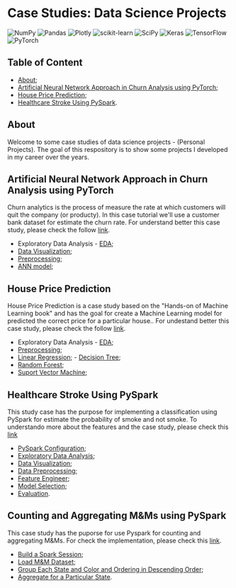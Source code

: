 # Case Studies: Data Science Projects 
![NumPy](https://img.shields.io/badge/numpy-%23013243.svg?style=for-the-badge&logo=numpy&logoColor=white)
![Pandas](https://img.shields.io/badge/pandas-%23150458.svg?style=for-the-badge&logo=pandas&logoColor=white)
![Plotly](https://img.shields.io/badge/Plotly-%233F4F75.svg?style=for-the-badge&logo=plotly&logoColor=white)
![scikit-learn](https://img.shields.io/badge/scikit--learn-%23F7931E.svg?style=for-the-badge&logo=scikit-learn&logoColor=white)
![SciPy](https://img.shields.io/badge/SciPy-%230C55A5.svg?style=for-the-badge&logo=scipy&logoColor=%white)
![Keras](https://img.shields.io/badge/Keras-%23D00000.svg?style=for-the-badge&logo=Keras&logoColor=white)
![TensorFlow](https://img.shields.io/badge/TensorFlow-%23FF6F00.svg?style=for-the-badge&logo=TensorFlow&logoColor=white)
![PyTorch](https://img.shields.io/badge/PyTorch-%23EE4C2C.svg?style=for-the-badge&logo=PyTorch&logoColor=white)

## Table of Content

- [About](#about);
- [Artificial Neural Network Approach in Churn Analysis using PyTorch](#artificial-neural-network-approach-in-churn-analysis-using-pytorch);
- [House Price Prediction](#house-price-prediction);
- [Healthcare Stroke Using PySpark](#healthcare-stroke-using-pyspark).

## About

Welcome to some case studies of data science projects - (Personal Projects). The goal of this respository is to show some projects I developed in my career over the years.

## Artificial Neural Network Approach in Churn Analysis using PyTorch

Churn analytics is the process of measure the rate at which customers will quit the company (or producty). In this case tutorial we'll use a customer bank
dataset for estimate the churn rate. For understand better this case study, please check the follow [link](https://github.com/neemiasbsilva/case-study-data-science/tree/main/churn_analysis).

- Exploratory Data Analysis - [EDA](https://github.com/neemiasbsilva/case-study-data-science/blob/main/churn_analysis/data_analysis.ipynb);
- [Data Visualization](https://github.com/neemiasbsilva/case-study-data-science/blob/main/churn_analysis/data_analysis.ipynb);
- [Preprocessing](https://github.com/neemiasbsilva/case-study-data-science/blob/main/churn_analysis/preprocessing.ipynb);
- [ANN model](https://github.com/neemiasbsilva/case-study-data-science/blob/main/churn_analysis/ann_pytorch_model.ipynb);

## House Price Prediction

House Price Prediction is a case study based on the "Hands-on of Machine Learning book" and has the goal for create a Machine Learning model for predicted the correct price for a particular house.. For undestand better this case study, please check the follow [link](https://github.com/neemiasbsilva/case-study-data-science/tree/main/house_price_prediction).

- Exploratory Data Analysis - [EDA](https://github.com/neemiasbsilva/case-study-data-science/blob/main/house_price_prediction/end_to_end_ml_project_regression.ipynb);
- [Preprocessing](https://github.com/neemiasbsilva/case-study-data-science/blob/main/house_price_prediction/end_to_end_ml_project_regression.ipynb);
- [Linear Regression](https://github.com/neemiasbsilva/case-study-data-science/blob/main/house_price_prediction/end_to_end_ml_project_regression.ipynb); - [Decision Tree](https://github.com/neemiasbsilva/case-study-data-science/blob/main/house_price_prediction/end_to_end_ml_project_regression.ipynb); 
- [Random Forest](https://github.com/neemiasbsilva/case-study-data-science/blob/main/house_price_prediction/end_to_end_ml_project_regression.ipynb); 
- [Suport Vector Machine](https://github.com/neemiasbsilva/case-study-data-science/blob/main/house_price_prediction/end_to_end_ml_project_regression.ipynb);

## Healthcare Stroke Using PySpark

This study case has the purpose for implementing a classification using PySpark for estimate the probability of smoke and not smoke. To understando more about the features and the case study, please check this [link](https://github.com/neemiasbsilva/case-study-data-science/tree/main/data_analysis_using_pyspark)

- [PySpark Configuration](https://github.com/neemiasbsilva/case-study-data-science/blob/main/data_analysis_using_pyspark/data_analysis.ipynb);
- [Exploratory Data Analysis](https://github.com/neemiasbsilva/case-study-data-science/blob/main/data_analysis_using_pyspark/data_analysis.ipynb);
- [Data Visualization](https://github.com/neemiasbsilva/case-study-data-science/blob/main/data_analysis_using_pyspark/data_analysis.ipynb);
- [Data Preprocessing](https://github.com/neemiasbsilva/case-study-data-science/blob/main/data_analysis_using_pyspark/healthcare_logistic_regression_pyspark.ipynb);
- [Feature Engineer](https://github.com/neemiasbsilva/case-study-data-science/blob/main/data_analysis_using_pyspark/healthcare_logistic_regression_pyspark.ipynb);
- [Model Selection](https://github.com/neemiasbsilva/case-study-data-science/blob/main/data_analysis_using_pyspark/healthcare_logistic_regression_pyspark.ipynb);
- [Evaluation](https://github.com/neemiasbsilva/case-study-data-science/blob/main/data_analysis_using_pyspark/healthcare_logistic_regression_pyspark.ipynb).

## Counting and Aggregating M&Ms using PySpark

This case study has the puporse for use Pyspark for counting and aggregating M&Ms. For check the implementation, please check this [link](https://github.com/neemiasbsilva/case-study-data-science/tree/main/counting-and-aggregating-m%26ms-pyspark).

- [Build a Spark Session](https://github.com/neemiasbsilva/case-study-data-science/blob/main/counting-and-aggregating-m%26ms-pyspark/counting_aggregating_m%26ms.ipynb);
- [Load M&M Dataset](https://github.com/neemiasbsilva/case-study-data-science/blob/main/counting-and-aggregating-m%26ms-pyspark/counting_aggregating_m%26ms.ipynb);
- [Group Each State and Color and Ordering in Descending Order](https://github.com/neemiasbsilva/case-study-data-science/blob/main/counting-and-aggregating-m%26ms-pyspark/counting_aggregating_m%26ms.ipynb);
- [Aggregate for a Particular State](https://github.com/neemiasbsilva/case-study-data-science/blob/main/counting-and-aggregating-m%26ms-pyspark/counting_aggregating_m%26ms.ipynb).
